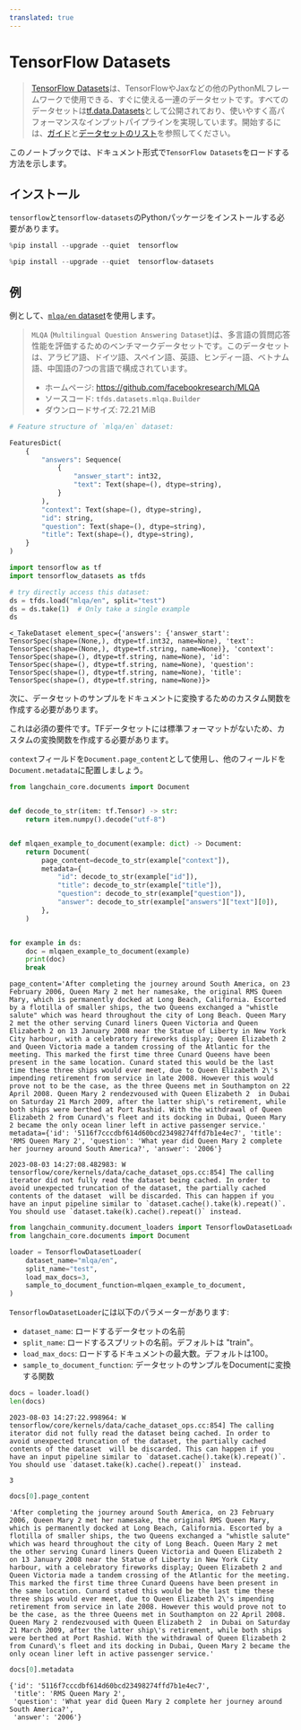 ```yaml
---
translated: true
---
```


# TensorFlow Datasets

>[TensorFlow Datasets](https://www.tensorflow.org/datasets)は、TensorFlowやJaxなどの他のPythonMLフレームワークで使用できる、すぐに使える一連のデータセットです。すべてのデータセットは[tf.data.Datasets](https://www.tensorflow.org/api_docs/python/tf/data/Dataset)として公開されており、使いやすく高パフォーマンスなインプットパイプラインを実現しています。開始するには、[ガイド](https://www.tensorflow.org/datasets/overview)と[データセットのリスト](https://www.tensorflow.org/datasets/catalog/overview#all_datasets)を参照してください。

このノートブックでは、ドキュメント形式で`TensorFlow Datasets`をロードする方法を示します。

## インストール

`tensorflow`と`tensorflow-datasets`のPythonパッケージをインストールする必要があります。

```python
%pip install --upgrade --quiet  tensorflow
```

```python
%pip install --upgrade --quiet  tensorflow-datasets
```

## 例

例として、[`mlqa/en` dataset](https://www.tensorflow.org/datasets/catalog/mlqa#mlqaen)を使用します。

>`MLQA` (`Multilingual Question Answering Dataset`)は、多言語の質問応答性能を評価するためのベンチマークデータセットです。このデータセットは、アラビア語、ドイツ語、スペイン語、英語、ヒンディー語、ベトナム語、中国語の7つの言語で構成されています。
>
>- ホームページ: https://github.com/facebookresearch/MLQA
>- ソースコード: `tfds.datasets.mlqa.Builder`
>- ダウンロードサイズ: 72.21 MiB

```python
# Feature structure of `mlqa/en` dataset:

FeaturesDict(
    {
        "answers": Sequence(
            {
                "answer_start": int32,
                "text": Text(shape=(), dtype=string),
            }
        ),
        "context": Text(shape=(), dtype=string),
        "id": string,
        "question": Text(shape=(), dtype=string),
        "title": Text(shape=(), dtype=string),
    }
)
```

```python
import tensorflow as tf
import tensorflow_datasets as tfds
```

```python
# try directly access this dataset:
ds = tfds.load("mlqa/en", split="test")
ds = ds.take(1)  # Only take a single example
ds
```

```output
<_TakeDataset element_spec={'answers': {'answer_start': TensorSpec(shape=(None,), dtype=tf.int32, name=None), 'text': TensorSpec(shape=(None,), dtype=tf.string, name=None)}, 'context': TensorSpec(shape=(), dtype=tf.string, name=None), 'id': TensorSpec(shape=(), dtype=tf.string, name=None), 'question': TensorSpec(shape=(), dtype=tf.string, name=None), 'title': TensorSpec(shape=(), dtype=tf.string, name=None)}>
```

次に、データセットのサンプルをドキュメントに変換するためのカスタム関数を作成する必要があります。

これは必須の要件です。TFデータセットには標準フォーマットがないため、カスタムの変換関数を作成する必要があります。

`context`フィールドを`Document.page_content`として使用し、他のフィールドを`Document.metadata`に配置しましょう。

```python
from langchain_core.documents import Document


def decode_to_str(item: tf.Tensor) -> str:
    return item.numpy().decode("utf-8")


def mlqaen_example_to_document(example: dict) -> Document:
    return Document(
        page_content=decode_to_str(example["context"]),
        metadata={
            "id": decode_to_str(example["id"]),
            "title": decode_to_str(example["title"]),
            "question": decode_to_str(example["question"]),
            "answer": decode_to_str(example["answers"]["text"][0]),
        },
    )


for example in ds:
    doc = mlqaen_example_to_document(example)
    print(doc)
    break
```

```output
page_content='After completing the journey around South America, on 23 February 2006, Queen Mary 2 met her namesake, the original RMS Queen Mary, which is permanently docked at Long Beach, California. Escorted by a flotilla of smaller ships, the two Queens exchanged a "whistle salute" which was heard throughout the city of Long Beach. Queen Mary 2 met the other serving Cunard liners Queen Victoria and Queen Elizabeth 2 on 13 January 2008 near the Statue of Liberty in New York City harbour, with a celebratory fireworks display; Queen Elizabeth 2 and Queen Victoria made a tandem crossing of the Atlantic for the meeting. This marked the first time three Cunard Queens have been present in the same location. Cunard stated this would be the last time these three ships would ever meet, due to Queen Elizabeth 2\'s impending retirement from service in late 2008. However this would prove not to be the case, as the three Queens met in Southampton on 22 April 2008. Queen Mary 2 rendezvoused with Queen Elizabeth 2  in Dubai on Saturday 21 March 2009, after the latter ship\'s retirement, while both ships were berthed at Port Rashid. With the withdrawal of Queen Elizabeth 2 from Cunard\'s fleet and its docking in Dubai, Queen Mary 2 became the only ocean liner left in active passenger service.' metadata={'id': '5116f7cccdbf614d60bcd23498274ffd7b1e4ec7', 'title': 'RMS Queen Mary 2', 'question': 'What year did Queen Mary 2 complete her journey around South America?', 'answer': '2006'}

2023-08-03 14:27:08.482983: W tensorflow/core/kernels/data/cache_dataset_ops.cc:854] The calling iterator did not fully read the dataset being cached. In order to avoid unexpected truncation of the dataset, the partially cached contents of the dataset  will be discarded. This can happen if you have an input pipeline similar to `dataset.cache().take(k).repeat()`. You should use `dataset.take(k).cache().repeat()` instead.
```

```python
from langchain_community.document_loaders import TensorflowDatasetLoader
from langchain_core.documents import Document

loader = TensorflowDatasetLoader(
    dataset_name="mlqa/en",
    split_name="test",
    load_max_docs=3,
    sample_to_document_function=mlqaen_example_to_document,
)
```

`TensorflowDatasetLoader`には以下のパラメーターがあります:
- `dataset_name`: ロードするデータセットの名前
- `split_name`: ロードするスプリットの名前。デフォルトは "train"。
- `load_max_docs`: ロードするドキュメントの最大数。デフォルトは100。
- `sample_to_document_function`: データセットのサンプルをDocumentに変換する関数

```python
docs = loader.load()
len(docs)
```

```output
2023-08-03 14:27:22.998964: W tensorflow/core/kernels/data/cache_dataset_ops.cc:854] The calling iterator did not fully read the dataset being cached. In order to avoid unexpected truncation of the dataset, the partially cached contents of the dataset  will be discarded. This can happen if you have an input pipeline similar to `dataset.cache().take(k).repeat()`. You should use `dataset.take(k).cache().repeat()` instead.
```

```output
3
```

```python
docs[0].page_content
```

```output
'After completing the journey around South America, on 23 February 2006, Queen Mary 2 met her namesake, the original RMS Queen Mary, which is permanently docked at Long Beach, California. Escorted by a flotilla of smaller ships, the two Queens exchanged a "whistle salute" which was heard throughout the city of Long Beach. Queen Mary 2 met the other serving Cunard liners Queen Victoria and Queen Elizabeth 2 on 13 January 2008 near the Statue of Liberty in New York City harbour, with a celebratory fireworks display; Queen Elizabeth 2 and Queen Victoria made a tandem crossing of the Atlantic for the meeting. This marked the first time three Cunard Queens have been present in the same location. Cunard stated this would be the last time these three ships would ever meet, due to Queen Elizabeth 2\'s impending retirement from service in late 2008. However this would prove not to be the case, as the three Queens met in Southampton on 22 April 2008. Queen Mary 2 rendezvoused with Queen Elizabeth 2  in Dubai on Saturday 21 March 2009, after the latter ship\'s retirement, while both ships were berthed at Port Rashid. With the withdrawal of Queen Elizabeth 2 from Cunard\'s fleet and its docking in Dubai, Queen Mary 2 became the only ocean liner left in active passenger service.'
```

```python
docs[0].metadata
```

```output
{'id': '5116f7cccdbf614d60bcd23498274ffd7b1e4ec7',
 'title': 'RMS Queen Mary 2',
 'question': 'What year did Queen Mary 2 complete her journey around South America?',
 'answer': '2006'}
```
